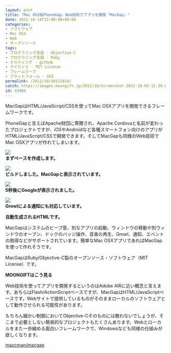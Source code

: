 ```yaml
---
layout: post
title: "Mac OSX版PhoneGap。Web技術でアプリを開発「MacGap」"
date: 2012-10-14T15:00:00+09:00
categories:
- ソフトウェア
- Mac OSX
- Web
- オープンソース
tags: 
- プログラミング言語 - Objective-C
- プログラミング言語 - Ruby
- ホスティング - github
- ライセンス - MIT License
- フレームワーク
- プラットフォーム - GUI
permalink: /2012/10/20121014/
catch: https://images.moongift.jp/2012/10/Screenshot-2012-10-03-15.29.06_thumb.png
id: 43404
---
```

MacGapはHTML/JavaScript/CSSを使ってMac OSXアプリを開発できるフレームワークです。

  

PhoneGapと言えばApache財団に寄贈され、Apache Cordovaと名前が変わったプロジェクトですが、iOSやAndroidなど各種スマートフォン向けのアプリがHTML/JavaScript/CSSで開発できます。そしてMacGapも同様のWeb技術でMac OSXアプリが作れてしまいます。

  

[![](https://images.moongift.jp/2012/10/Screenshot-2012-10-03-15.28.34_thumb.png)](https://images.moongift.jp/2012/10/Screenshot-2012-10-03-15.28.34.png)  
**まずベースを作成します。**

  

[![](https://images.moongift.jp/2012/10/Screenshot-2012-10-03-15.28.51_thumb.png)](https://images.moongift.jp/2012/10/Screenshot-2012-10-03-15.28.51.png)  
**ビルドしました。MacGapと表示されています。**

  

[![](https://images.moongift.jp/2012/10/Screenshot-2012-10-03-15.29.06_thumb.png)](https://images.moongift.jp/2012/10/Screenshot-2012-10-03-15.29.06.png)  
**5秒後にGoogleが表示されました。**

  

[![](https://images.moongift.jp/2012/10/Screenshot-2012-10-03-15.29.11_thumb.png)](https://images.moongift.jp/2012/10/Screenshot-2012-10-03-15.29.11.png)  
**Growlによる通知にも対応しています。**

  

<script src="https://gist.github.com/3825409.js"></script>

**自動生成されるHTMLです。**

  

MacGapはシステムのビープ音、別なアプリの起動、ウィンドウの移動や別ウィンドウのオープン、ドックのバッジ操作、音楽の再生、Growl、通知、エベントの取得などがサポートされています。簡単なMac OSXアプリであればMacGapを使って作れそうです。

  

MacGapはRuby/Objective-C製のオープンソース・ソフトウェア（MIT License）です。

  
  
  

**MOONGIFTはこう見る**

  

Web技術を使ってアプリを開発するというのはAdobe AIRに近い概念と言えます。あちらはFlash/ActionScriptベースですが、MacGapはHTML/JavaScriptベースです。Webサイトで提供しているものがそのままローカルのソフトウェアとして動作させられる可能性があります。

  

もちろん細かい制御においてObjective-Cそのものには敵わないでしょうが、そこまで必要としない簡易的なプロジェクトもたくさんあります。Webとローカルをまた一歩縮める面白いフレームワークで、Windowsなども同様の仕組みが欲しくなります。

  

[maccman/macgap](https://github.com/maccman/macgap)

